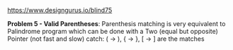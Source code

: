 https://www.designgurus.io/blind75

**Problem 5 - Valid Parentheses**: 
Parenthesis matching is very equivalent to Palindrome program which can be done with a Two (equal but opposite) Pointer  (not fast and slow)
catch: ( -> ), { -> }, [ -> ] are the matches
